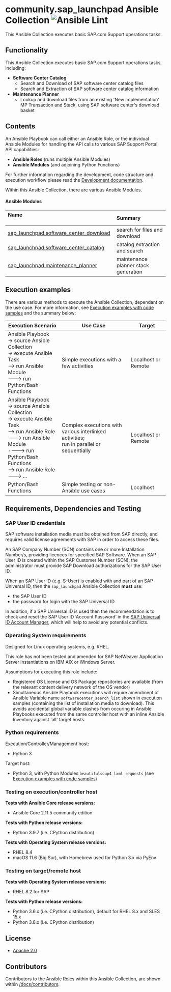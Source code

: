# community.sap_launchpad Ansible Collection ![Ansible Lint](https://github.com/infrasap/community.sap_launchpad/workflows/Ansible%20Lint/badge.svg?branch=main)

This Ansible Collection executes basic SAP.com Support operations tasks.

## Functionality

This Ansible Collection executes basic SAP.com Support operations tasks, including:

- **Software Center Catalog**
  - Search and Download of SAP software center catalog files
  - Search and Extraction of SAP software center catalog information
- **Maintenance Planner**
  - Lookup and download files from an existing 'New Implementation' MP Transaction and Stack, using SAP software center's download basket

## Contents

An Ansible Playbook can call either an Ansible Role, or the individual Ansible Modules for handling the API calls to various SAP Support Portal API capabilities:
- **Ansible Roles** (runs multiple Ansible Modules)
- **Ansible Modules** (and adjoining Python Functions)

For further information regarding the development, code structure and execution workflow please read the [Development documentation](./docs/DEVELOPMENT.md).

Within this Ansible Collection, there are various Ansible Modules.

#### Ansible Modules

| Name &emsp;&emsp;&emsp;&emsp;&emsp;&emsp;&emsp;&emsp;&emsp;&emsp;&emsp;&emsp;&emsp;&emsp;&emsp;&emsp;&emsp;&emsp; | Summary |
| :-- | :-- |
| [sap_launchpad.software_center_download](./docs/module_software_center_download.md) | search for files and download |
| [sap_launchpad.software_center_catalog](./docs/module_software_center_download.md) | catalog extraction and search |
| [sap_launchpad.maintenance_planner](./docs/module_maintenance_planner.md) | maintenance planner stack generation |

## Execution examples

There are various methods to execute the Ansible Collection, dependant on the use case. For more information, see [Execution examples with code samples](./docs/EXEC_EXAMPLES.md) and the summary below:

| Execution Scenario | Use Case | Target |
| --- | --- | --- |
| Ansible Playbook <br/>-> source Ansible Collection <br/>-> execute Ansible Task <br/>--> run Ansible Module <br/>---> run Python/Bash Functions | Simple executions with a few activities | Localhost or Remote |
| Ansible Playbook <br/>-> source Ansible Collection <br/>-> execute Ansible Task <br/>--> run Ansible Role <br/>---> run Ansible Module <br/>----> run Python/Bash Functions <br/>--> run Ansible Role<br/>---> ... | Complex executions with various interlinked activities;<br/> run in parallel or sequentially | Localhost or Remote |
| Python/Bash Functions | Simple testing or non-Ansible use cases | Localhost |

## Requirements, Dependencies and Testing

### SAP User ID credentials

SAP software installation media must be obtained from SAP directly, and requires valid license agreements with SAP in order to access these files.

An SAP Company Number (SCN) contains one or more Installation Number/s, providing licences for specified SAP Software. When an SAP User ID is created within the SAP Customer Number (SCN), the administrator must provide SAP Download authorizations for the SAP User ID.

When an SAP User ID (e.g. S-User) is enabled with and part of an SAP Universal ID, then the `sap_launchpad` Ansible Collection **must** use:
- the SAP User ID
- the password for login with the SAP Universal ID

In addition, if a SAP Universal ID is used then the recommendation is to check and reset the SAP User ID ‘Account Password’ in the [SAP Universal ID Account Manager](https://account.sap.com/manage/accounts), which will help to avoid any potential conflicts.

### Operating System requirements

Designed for Linux operating systems, e.g. RHEL.

This role has not been tested and amended for SAP NetWeaver Application Server instantiations on IBM AIX or Windows Server.

Assumptions for executing this role include:
- Registered OS License and OS Package repositories are available (from the relevant content delivery network of the OS vendor)
- Simultaneous Ansible Playbook executions will require amendment of Ansible Variable name `softwarecenter_search_list` shown in execution samples (containing the list of installation media to download). This avoids accidental global variable clashes from occuring in Ansible Playbooks executed from the same controller host with an inline Ansible Inventory against 'all' target hosts.

### Python requirements

Execution/Controller/Management host:
- Python 3

Target host:
- Python 3, with Python Modules `beautifulsoup4 lxml requests` (see [Execution examples with code samples](./docs/EXEC_EXAMPLES.md))

### Testing on execution/controller host

**Tests with Ansible Core release versions:**
- Ansible Core 2.11.5 community edition

**Tests with Python release versions:**
- Python 3.9.7 (i.e. CPython distribution)

**Tests with Operating System release versions:**
- RHEL 8.4
- macOS 11.6 (Big Sur), with Homebrew used for Python 3.x via PyEnv

### Testing on target/remote host

**Tests with Operating System release versions:**
- RHEL 8.2 for SAP

**Tests with Python release versions:**
- Python 3.6.x (i.e. CPython distribution), default for RHEL 8.x and SLES 15.x
- Python 3.8.x (i.e. CPython distribution)

## License

- [Apache 2.0](./LICENSE)

## Contributors

Contributors to the Ansible Roles within this Ansible Collection, are shown within [/docs/contributors](./docs/CONTRIBUTORS.md).
